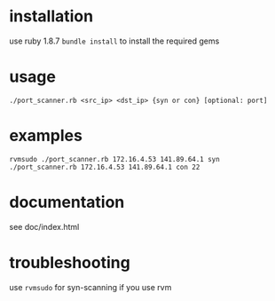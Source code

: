 installation
============
use ruby 1.8.7
```bundle install``` to install the required gems

usage
============
	./port_scanner.rb <src_ip> <dst_ip> {syn or con} [optional: port]

examples  
============
	rvmsudo ./port_scanner.rb 172.16.4.53 141.89.64.1 syn
	./port_scanner.rb 172.16.4.53 141.89.64.1 con 22

documentation
===========
see doc/index.html


troubleshooting
===============
use ```rvmsudo``` for syn-scanning if you use rvm